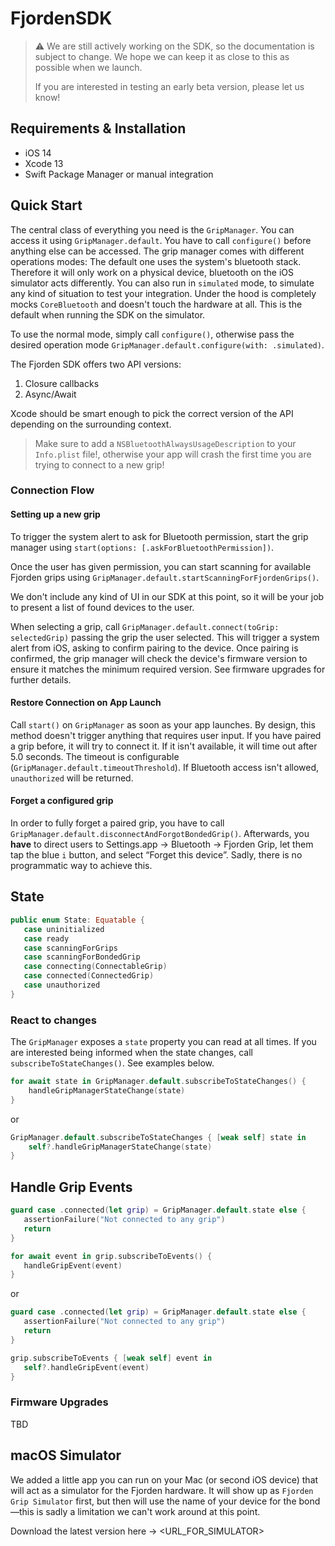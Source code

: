 # FjordenSDK

> ⚠️ We are still actively working on the SDK, so the documentation is subject to change. We hope we can keep it as close to this as possible when we launch.
>
> If you are interested in testing an early beta version, please let us know!

## Requirements & Installation

- iOS 14
- Xcode 13
- Swift Package Manager or manual integration

## Quick Start

The central class of everything you need is the `GripManager`. You can access it using `GripManager.default`. You have to call `configure()` before anything else can be accessed. The grip manager comes with different operations modes: The default one uses the system's bluetooth stack. Therefore it will only work on a physical device, bluetooth on the iOS simulator acts differently. You can also run in `simulated` mode, to simulate any kind of situation to test your integration. Under the hood is completely mocks `CoreBluetooth` and doesn't touch the hardware at all. This is the default when running the SDK on the simulator.

To use the normal mode, simply call `configure()`, otherwise pass the desired operation mode `GripManager.default.configure(with: .simulated)`.

The Fjorden SDK offers two API versions:

1. Closure callbacks
2. Async/Await

Xcode should be smart enough to pick the correct version of the API depending on the surrounding context.

> Make sure to add a `NSBluetoothAlwaysUsageDescription` to your `Info.plist` file!, otherwise your app will crash the first time you are trying to connect to a new grip!

### Connection Flow

#### Setting up a new grip

To trigger the system alert to ask for Bluetooth permission, start the grip manager using `start(options: [.askForBluetoothPermission])`.

Once the user has given permission, you can start scanning for available Fjorden grips using `GripManager.default.startScanningForFjordenGrips()`.

We don't include any kind of UI in our SDK at this point, so it will be your job to present a list of found devices to the user.

When selecting a grip, call `GripManager.default.connect(toGrip: selectedGrip)` passing the grip the user selected. This will trigger a system alert from iOS, asking to confirm pairing to the device. Once pairing is confirmed, the grip manager will check the device's firmware version to ensure it matches the minimum required version. See firmware upgrades for further details.

#### Restore Connection on App Launch

Call `start()` on `GripManager` as soon as your app launches. By design, this method doesn't trigger anything that requires user input. If you have paired a grip before, it will try to connect it. If it isn't available, it will time out after 5.0 seconds. The timeout is configurable (`GripManager.default.timeoutThreshold`). If Bluetooth access isn't allowed, `unauthorized` will be returned.

#### Forget a configured grip

In order to fully forget a paired grip, you have to call `GripManager.default.disconnectAndForgotBondedGrip()`. Afterwards, you **have** to direct users to Settings.app -> Bluetooth -> Fjorden Grip, let them tap the blue `i` button, and select “Forget this device”. Sadly, there is no programmatic way to achieve this.

## State

```swift
public enum State: Equatable {
   case uninitialized
   case ready
   case scanningForGrips
   case scanningForBondedGrip
   case connecting(ConnectableGrip)
   case connected(ConnectedGrip)
   case unauthorized
}
```

### React to changes

The `GripManager` exposes a `state` property you can read at all times. If you are interested being informed when the state changes, call `subscribeToStateChanges()`. See examples below.

```swift
for await state in GripManager.default.subscribeToStateChanges() {
    handleGripManagerStateChange(state)
}
```

or

```swift
GripManager.default.subscribeToStateChanges { [weak self] state in
    self?.handleGripManagerStateChange(state)
}
```

## Handle Grip Events

```swift
guard case .connected(let grip) = GripManager.default.state else {
   assertionFailure("Not connected to any grip")
   return
}

for await event in grip.subscribeToEvents() {
   handleGripEvent(event)
}
```

or

```swift
guard case .connected(let grip) = GripManager.default.state else {
   assertionFailure("Not connected to any grip")
   return
}

grip.subscribeToEvents { [weak self] event in
   self?.handleGripEvent(event)
}
```

### Firmware Upgrades

TBD

## macOS Simulator

We added a little app you can run on your Mac (or second iOS device) that will act as a simulator for the Fjorden hardware. It will show up as `Fjorden Grip Simulator` first, but then will use the name of your device for the bond—this is sadly a limitation we can't work around at this point.

Download the latest version here -> <URL_FOR_SIMULATOR>
